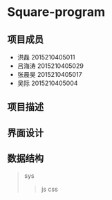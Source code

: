 # Square-program
## 项目成员

- 洪磊 2015210405011
- 吕海涛 2015210405029
- 张晨昊 2015210405017
- 吴际 2015210405004


## 项目描述

## 界面设计

## 数据结构
>sys
>>js
>>css
